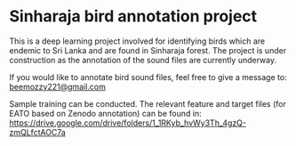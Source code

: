 # Sinharaja bird annotation project

This is a deep learning project involved for identifying birds which are endemic to Sri Lanka and are found in Sinharaja forest. The project is under construction as the annotation of the sound files are currently underway.

If you would like to annotate bird sound files, feel free to give a message to: beemozzy221@gmail.com

Sample training can be conducted. The relevant feature and target files (for EATO based on Zenodo annotation) can be found in: https://drive.google.com/drive/folders/1_1RKyb_hvWy3Th_4gzQ-zmQLfctAOC7a
